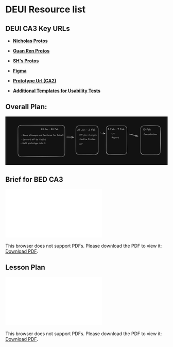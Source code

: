 # DEUI Resource list
## DEUI CA3 Key URLs


- **[Nicholas Protos](https://www.figma.com/proto/2f64yIVi5zMLfObAwZ2pjr/DEUI---Working-Instance---(Main)?node-id=4192-21304&t=fwvGRFRCP30d8xYn-1)**

- **[Guan Ren Protos](https://www.figma.com/proto/2f64yIVi5zMLfObAwZ2pjr/DEUI---Working-Instance---(Main)?node-id=4192-29507&t=fwvGRFRCP30d8xYn-1)**

- **[SH's Protos](https://www.figma.com/proto/2f64yIVi5zMLfObAwZ2pjr/DEUI---Working-Instance---(Main)?node-id=4168-7016&t=fwvGRFRCP30d8xYn-1)**


- **[Figma](https://www.figma.com/design/2f64yIVi5zMLfObAwZ2pjr/DEUI---Working-Instance---(Main)?t=aZkptoWUJhZEECdQ-0)**

- **[Prototype Url (CA2)](https://www.figma.com/proto/2f64yIVi5zMLfObAwZ2pjr/DEUI---Working-Instance---(Main)?node-id=4013-16277&t=cbOokzYOZHUhWYyr-1)**

- **[Additional Templates for Usability Tests](https://pendr.co/apps/files/files/75765?dir=/Current/DEUI)**

## Overall Plan:
![Plan](./images/plan.jpg)

## Brief for BED CA3
<object data="./images/ST0277 DEUI_AssignmentAY2425S2 (CA3)_v2.pdf" type="application/pdf" width="1000px" height="1000px">
    <embed src="./images/ST0277 DEUI_AssignmentAY2425S2 (CA3)_v2.pdf">
        <p>This browser does not support PDFs. Please download the PDF to view it: <a href="./images/ST0277 DEUI_AssignmentAY2425S2 (CA3)_v2.pdf">Download PDF</a>.</p>
    </embed>
</object>

## Lesson Plan
<object data="./images/ST0277_DEUI_Lesson Plan_AY2425S2_v3.pdf" type="application/pdf" width="1000px" height="1000px">
    <embed src="./images/ST0277_DEUI_Lesson Plan_AY2425S2_v3.pdf">
        <p>This browser does not support PDFs. Please download the PDF to view it: <a href="./images/ST0277_DEUI_Lesson Plan_AY2425S2_v3.pdf">Download PDF</a>.</p>
    </embed>
</object>
